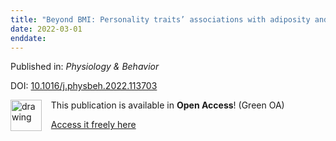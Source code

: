 ```yaml
---
title: "Beyond BMI: Personality traits’ associations with adiposity and metabolic rate"
date: 2022-03-01
enddate:
---
```


Published in: *Physiology &amp; Behavior*

DOI: [10.1016/j.physbeh.2022.113703](https://doi.org/10.1016/j.physbeh.2022.113703)

<img src="https://upload.wikimedia.org/wikipedia/commons/thumb/9/90/Open_Access_logo_PLoS_white_green.svg/576px-Open_Access_logo_PLoS_white_green.svg.png" alt="drawing" width="50" align="left"/> &nbsp;&nbsp;&nbsp;This publication is available in **Open Access**! (Green OA)

&nbsp;&nbsp;&nbsp;<a href="https://www.pure.ed.ac.uk/ws/files/258557082/Beyond_BMI_preprint.pdf" download>Access it freely here</a>

